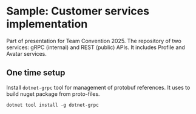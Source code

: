 # Sample: Customer services implementation

Part of presentation for Team Convention 2025. The repository of two services: gRPC (internal) and REST (public) APIs. It includes Profile and Avatar services.

## One time setup

Install `dotnet-grpc` tool for management of protobuf references. It uses to build nuget package from proto-files.

```
dotnet tool install -g dotnet-grpc
```
